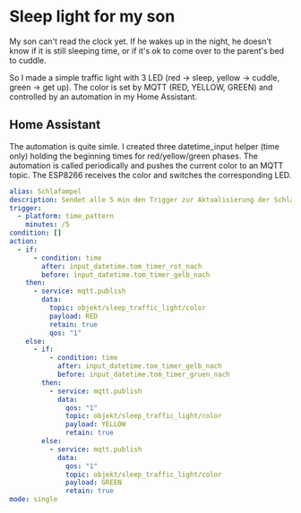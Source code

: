 # Sleep light for my son

My son can't read the clock yet. If he wakes up in the night, he doesn't know if it is still sleeping time, or if it's ok to come over to the parent's bed to cuddle.

So I made a simple traffic light with 3 LED (red -> sleep, yellow -> cuddle, green -> get up). The color is set by MQTT (RED, YELLOW, GREEN) and controlled by an automation in my Home Assistant.

## Home Assistant 

The automation is quite simle. I created three datetime_input helper (time only) holding the beginning times for red/yellow/green phases. The automation is called periodically and pushes the current color to an MQTT topic. The ESP8266 receives the color and switches the corresponding LED.

```yaml
alias: Schlafampel
description: Sendet alle 5 min den Trigger zur Aktualisierung der Schlafampel
trigger:
  - platform: time_pattern
    minutes: /5
condition: []
action:
  - if:
      - condition: time
        after: input_datetime.tom_timer_rot_nach
        before: input_datetime.tom_timer_gelb_nach
    then:
      - service: mqtt.publish
        data:
          topic: objekt/sleep_traffic_light/color
          payload: RED
          retain: true
          qos: "1"
    else:
      - if:
          - condition: time
            after: input_datetime.tom_timer_gelb_nach
            before: input_datetime.tom_timer_gruen_nach
        then:
          - service: mqtt.publish
            data:
              qos: "1"
              topic: objekt/sleep_traffic_light/color
              payload: YELLOW
              retain: true
        else:
          - service: mqtt.publish
            data:
              qos: "1"
              topic: objekt/sleep_traffic_light/color
              payload: GREEN
              retain: true
mode: single


```
